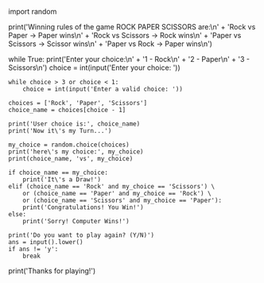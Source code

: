 import random

print('Winning rules of the game ROCK PAPER SCISSORS are:\n'
    + 'Rock vs Paper -> Paper wins\n'
    + 'Rock vs Scissors -> Rock wins\n'
    + 'Paper vs Scissors -> Scissor wins\n'
    + 'Paper vs Rock -> Paper wins\n')

while True:
    print('Enter your choice:\n'
        + '1 - Rock\n'
        + '2 - Paper\n'
        + '3 - Scissors\n')
    choice = int(input('Enter your choice: '))
    
    while choice > 3 or choice < 1:
        choice = int(input('Enter a valid choice: '))
        
    choices = ['Rock', 'Paper', 'Scissors']
    choice_name = choices[choice - 1]
    
    print('User choice is:', choice_name)
    print('Now it\'s my Turn...')
    
    my_choice = random.choice(choices)
    print('here\'s my choice:', my_choice)
    print(choice_name, 'vs', my_choice)
    
    if choice_name == my_choice:
        print('It\'s a Draw!')
    elif (choice_name == 'Rock' and my_choice == 'Scissors') \
        or (choice_name == 'Paper' and my_choice == 'Rock') \
        or (choice_name == 'Scissors' and my_choice == 'Paper'):
        print('Congratulations! You Win!')
    else:
        print('Sorry! Computer Wins!')
        
    print('Do you want to play again? (Y/N)')
    ans = input().lower()
    if ans != 'y':
        break

print('Thanks for playing!')

